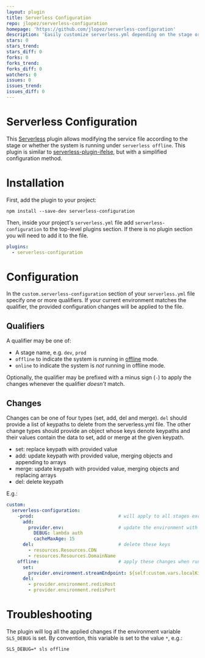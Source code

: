 ```yaml
---
layout: plugin
title: Serverless Configuration
repo: jlopez/serverless-configuration
homepage: 'https://github.com/jlopez/serverless-configuration'
description: 'Easily customize serverless.yml depending on the stage or whether running online/offline'
stars: 0
stars_trend: 
stars_diff: 0
forks: 0
forks_trend: 
forks_diff: 0
watchers: 0
issues: 0
issues_trend: 
issues_diff: 0
---
```



# Serverless Configuration

This [Serverless](https://github.com/serverless/serverless) plugin allows
modifying the service file according to the stage or whether the system
is running under `serverless offline`. This plugin is similar to
[serverless-plugin-ifelse](https://github.com/anantab/serverless-plugin-ifelse),
but with a simplified configuration method.

# Installation

First, add the plugin to your project:

`npm install --save-dev serverless-configuration`

Then, inside your project's `serverless.yml` file add `serverless-configuration`
to the top-level plugins section.  If there is no plugin section you will need
to add it to the file.

```YAML
plugins:
  - serverless-configuration
```

# Configuration

In the `custom.serverless-configuration` section of your `serverless.yml` file
specify one or more qualifiers. If your current environment matches the qualifier,
the provided configuration changes will be applied to the file.

## Qualifiers

A qualifier may be one of:

* A stage name, e.g. `dev`, `prod`
* `offline` to indicate the system is running in [offline](https://github.com/dherault/serverless-offline) mode.
* `online` to indicate the system is _not_ running in offline mode.

Optionally, the qualifier may be prefixed with a minus sign (`-`) to apply
the changes whenever the qualifier *doesn't* match.

## Changes

Changes can be one of four types (set, add, del and merge). `del` should
provide a list of keypaths to delete from the serverless.yml file. The other
change types should provide an object whose keys denote keypaths and their
values contain the data to set, add or merge at the given keypath.

* set: replace keypath with provided value
* add: update keypath with provided value, merging objects and appending to arrays
* merge: update keypath with provided value, merging objects and replacing arrays
* del: delete keypath

E.g.:

```YAML
custom:
  serverless-configuration:
    -prod:                               # will apply to all stages except prod
      add:
        provider.env:                    # update the environment with these values
          DEBUG: lambda auth
          cacheMaxAge: 15
      del:                               # delete these keys
        - resources.Resources.CDN
        - resources.Resources.DomainName
    offline:                             # apply these changes when running 'sls offline'
      set:
        provider.environment.streamEndpoint: ${self:custom.vars.localKinesisEndpoint}
      del:
        - provider.environment.redisHost
        - provider.environment.redisPort
```

# Troubleshooting

The plugin will log all the applied changes if the environment variable
`SLS_DEBUG` is set. By convention, this variable is set to the value `*`, e.g.:

`SLS_DEBUG=* sls offline`
